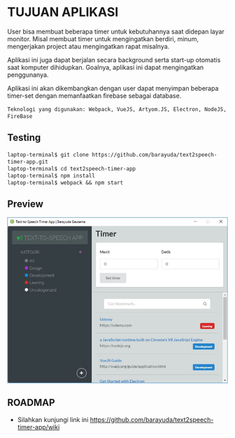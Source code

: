 # TUJUAN APLIKASI

User bisa membuat beberapa timer untuk kebutuhannya saat didepan layar monitor.
Misal membuat timer untuk mengingatkan berdiri, minum, mengerjakan project
atau mengingatkan rapat misalnya.

Aplikasi ini juga dapat berjalan secara background serta start-up otomatis saat
komputer dihidupkan. Goalnya, aplikasi ini dapat mengingatkan penggunanya.

Aplikasi ini akan dikembangkan dengan user dapat menyimpan beberapa timer-set
dengan memanfaatkan firebase sebagai database.

```
Teknologi yang digunakan: Webpack, VueJS, Artyom.JS, Electron, NodeJS, FireBase
```

## Testing

```
laptop-terminal$ git clone https://github.com/barayuda/text2speech-timer-app.git
laptop-terminal$ cd text2speech-timer-app
laptop-terminal$ npm install
laptop-terminal$ webpack && npm start
```

## Preview

![preview](https://raw.githubusercontent.com/barayuda/text2speech-timer-app/master/mvp-preview-text2speech-timer-app.jpg)

## ROADMAP
* Silahkan kunjungi link ini https://github.com/barayuda/text2speech-timer-app/wiki
